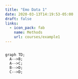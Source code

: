 ```yaml
---
title: "Emo Data 1"
date: 2020-03-13T14:19:53-05:00
draft: false
links:
  - icon_pack: fab
    name: Methods
    url: courses/example1
---
```


```mermaid 

graph TD;
  A-->B;   
  A-->C; 
  B-->D;
  C-->D;
```
